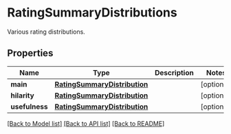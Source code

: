 # RatingSummaryDistributions

Various rating distributions.
## Properties
Name | Type | Description | Notes
------------ | ------------- | ------------- | -------------
**main** | [**RatingSummaryDistribution**](RatingSummaryDistribution.md) |  | [optional] 
**hilarity** | [**RatingSummaryDistribution**](RatingSummaryDistribution.md) |  | [optional] 
**usefulness** | [**RatingSummaryDistribution**](RatingSummaryDistribution.md) |  | [optional] 

[[Back to Model list]](../README.md#documentation-for-models) [[Back to API list]](../README.md#documentation-for-api-endpoints) [[Back to README]](../README.md)


